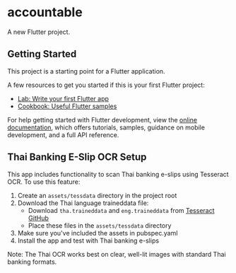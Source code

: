# accountable

A new Flutter project.

## Getting Started

This project is a starting point for a Flutter application.

A few resources to get you started if this is your first Flutter project:

- [Lab: Write your first Flutter app](https://docs.flutter.dev/get-started/codelab)
- [Cookbook: Useful Flutter samples](https://docs.flutter.dev/cookbook)

For help getting started with Flutter development, view the
[online documentation](https://docs.flutter.dev/), which offers tutorials,
samples, guidance on mobile development, and a full API reference.

## Thai Banking E-Slip OCR Setup

This app includes functionality to scan Thai banking e-slips using Tesseract OCR. To use this feature:

1. Create an `assets/tessdata` directory in the project root
2. Download the Thai language traineddata file:
   - Download `tha.traineddata` and `eng.traineddata` from [Tesseract GitHub](https://github.com/tesseract-ocr/tessdata)
   - Place these files in the `assets/tessdata` directory
3. Make sure you've included the assets in pubspec.yaml
4. Install the app and test with Thai banking e-slips

Note: The Thai OCR works best on clear, well-lit images with standard Thai banking formats.
